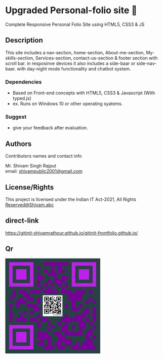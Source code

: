 # Upgraded Personal-folio site :partying_face:

Complete Responsive Personal Folio Site using HTML5, CSS3 & JS

## Description
This site includes a nav-section, home-section, About-me-section, My-skills-section, Services-section, contact-us-section & footer section with scroll bar. in resposinve devices it also includes a side-baar or side-nav-baar. with day-night mode functionality and chatbot system.

### Dependencies

* Based on Front-end concepts with HTML5, CSS3 & Javascript (With typed.js) 
* ex. Runs on Windows 10 or other operating syatems.

### Suggest
* give your feedback after evaluation.

## Authors

Contributors names and contact info

Mr. Shivam Singh Rajput  
email: shivampublic2001@gmail.com

## License/Rights

This project is licensed under the Indian IT Act-2021, All Rights Reserved@Shivam.abc

## direct-link

https://gitinit-shivamrathour.github.io/gitinit-frontfolio.github.io/

## Qr

![Test Image](https://github.com/gitinit-shivamrathour/gitinit-frontfolio.github.io/blob/main/qr.git.jpeg)
